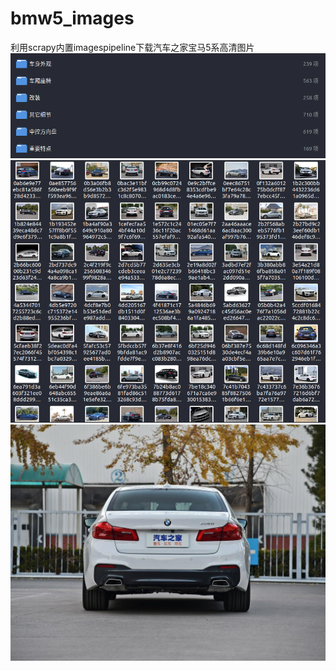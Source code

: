 # bmw5_images
利用scrapy内置imagespipeline下载汽车之家宝马5系高清图片
![Image text](https://github.com/guli732/bmw5_images/blob/master/img/2019-12-18%2020-46-29%E5%B1%8F%E5%B9%95%E6%88%AA%E5%9B%BE.png)
![Image text](https://github.com/guli732/bmw5_images/blob/master/img/2019-12-18%2020-46-49%E5%B1%8F%E5%B9%95%E6%88%AA%E5%9B%BE.png)
![Image text](https://github.com/guli732/bmw5_images/blob/master/img/0bac3e11bfc362f5e9831c8c8070b0fd6c36a1cb.jpg)
